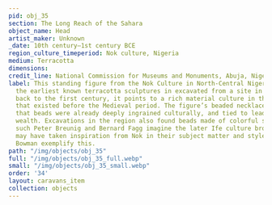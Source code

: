 ```yaml
---
pid: obj_35
section: The Long Reach of the Sahara
object_name: Head
artist_maker: Unknown
_date: 10th century–1st century BCE
region_culture_timeperiod: Nok culture, Nigeria
medium: Terracotta
dimensions: 
credit_line: National Commission for Museums and Monuments, Abuja, Nigeria
label: This standing figure from the Nok Culture in North-Central Nigeria is one of
  the earliest known terracotta sculptures in excavated from a site in Africa. Dating
  back to the first century, it points to a rich material culture in the Central Sudan
  that existed before the Medieval period. The figure’s beaded necklace and belt suggests
  that beads were already deeply ingrained culturally, and tied to leadership and
  wealth. Excavations in the region also found beads made of colorful stones. Archeologist
  such Peter Breunig and Bernard Fagg imagine the later Ife culture bronze figures
  may have taken inspiration from Nok in their subject matter and style. The Jebba
  Bowman exemplify this.
path: "/img/objects/obj_35"
full: "/img/objects/obj_35_full.webp"
small: "/img/objects/obj_35_small.webp"
order: '34'
layout: caravans_item
collection: objects
---
```

